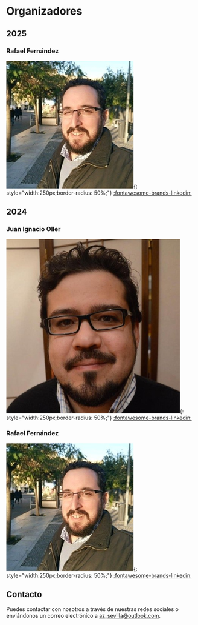 # Organizadores

## 2025

### Rafael Fernández 

![Rafael Fernández](assets/rafa.png){: style="width:250px;border-radius: 50%;"}
[:fontawesome-brands-linkedin:](https://www.linkedin.com/in/rafaelfernandezd/)

## 2024

### Juan Ignacio Oller

![Juan Ignacio](assets/nacho.png){: style="width:250px;border-radius: 50%;"}
[:fontawesome-brands-linkedin:](https://www.linkedin.com/in/jioller)


### Rafael Fernández 

![Rafael Fernández](assets/rafa.png){: style="width:250px;border-radius: 50%;"}
[:fontawesome-brands-linkedin:](https://www.linkedin.com/in/rafaelfernandezd/)


## Contacto

Puedes contactar con nosotros a través de nuestras redes sociales o enviándonos un correo electrónico a [az_sevilla@outlook.com](mailto:az_sevilla@outlook.com).


